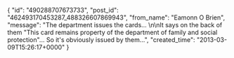  {
   "id": "490288707673733",
   "post_id": "462493170453287_488326607869943",
   "from_name": "Eamonn O Brien",
   "message": "The department issues the cards... \n\nIt says on the back of them \"This card remains property of the department of family and social protection\"... So it's obviously issued by them...",
   "created_time": "2013-03-09T15:26:17+0000"
 }

